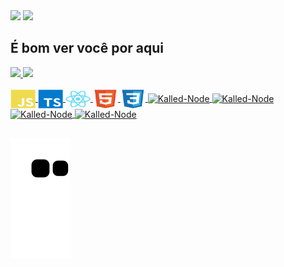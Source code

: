 
<div> 
  <a href = "mailto:augustokalled150@gmail.com"><img src="https://img.shields.io/badge/-Gmail-%23333?style=for-the-badge&logo=gmail&logoColor=white" target="_blank"></a>
  <a href="hwww.linkedin.com/in/augusto-kalled/"><img src="https://img.shields.io/badge/-LinkedIn-%230077B5?style=for-the-badge&logo=linkedin&logoColor=white"></a> 
</div>

## É bom ver você por aqui
  
<div style="width: 100%">
  <a href="https://github.com/augustokalled">
  <img width="55%" src="https://github-readme-stats.vercel.app/api?username=augustokalled&show_icons=true&theme=dracula&include_all_commits=true&count_private=true&title_color=25EBC6&icon_color=EB901A"/>
  <img width="43%" src="https://github-readme-stats.vercel.app/api/top-langs/?username=augustokalled&layout=compact&langs_count=7&theme=dracula&title_color=25EBC6"/>
</div>
<div style="display: inline_block"><br>
  <img align="center" alt="Kalled-Js" height="30" width="40" src="https://raw.githubusercontent.com/devicons/devicon/master/icons/javascript/javascript-plain.svg">
  <img align="center" alt="Kalled-Ts" height="30" width="40" src="https://raw.githubusercontent.com/devicons/devicon/master/icons/typescript/typescript-plain.svg">
  <img align="center" alt="Kalled-React" height="30" width="40" src="https://raw.githubusercontent.com/devicons/devicon/master/icons/react/react-original.svg">
  <img align="center" alt="Kalled-HTML" height="30" width="40" src="https://raw.githubusercontent.com/devicons/devicon/master/icons/html5/html5-original.svg">
  <img align="center" alt="Kalled-CSS" height="30" width="40" src="https://raw.githubusercontent.com/devicons/devicon/master/icons/css3/css3-original.svg">
  <img align="center" alt="Kalled-Node" height="30" width="40" src="https://cdn.jsdelivr.net/gh/devicons/devicon/icons/nextjs/nextjs-original-wordmark.svg">
  <img align="center" alt="Kalled-Node" height="30" width="40" src="https://cdn.jsdelivr.net/gh/devicons/devicon/icons/nodejs/nodejs-original.svg">
  <img align="center" alt="Kalled-Node" height="30" width="40" src="https://cdn.jsdelivr.net/gh/devicons/devicon/icons/graphql/graphql-plain.svg">
  <img align="center" alt="Kalled-Node" height="30" width="40" src="https://cdn.jsdelivr.net/gh/devicons/devicon/icons/jest/jest-plain.svg">
  
  
  ##
  
  ![Snake animation](https://github.com/augustokalled/augustokalled/blob/output/github-contribution-grid-snake.svg)
  
</div>
